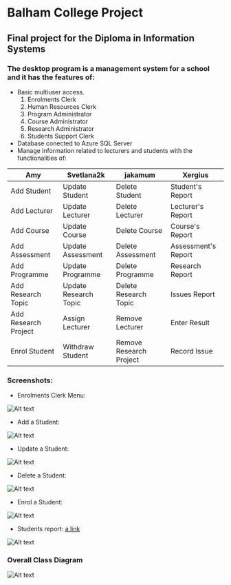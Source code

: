 # Balham College Project
## Final project for the Diploma in Information Systems
### The desktop program is a management system for a school and it has the features of:
- Basic multiuser access.
  1. Enrolments Clerk
  2. Human Resources Clerk
  3. Program Administrator
  4. Course Administrator
  5. Research Administrator
  6. Students Support Clerk
- Database conected to Azure SQL Server
- Manage information related to lecturers and students with the functionalities of:

| Amy | Svetlana2k | jakamum | Xergius |
| --- | --- | --- | --- |
| Add Student | Update Student | Delete Student | Student's Report |
| Add Lecturer | Update Lecturer | Delete Lecturer | Lecturer's Report |
| Add Course | Update Course | Delete Course | Course's Report |
| Add Assessment | Update Assessment | Delete Assessment | Assessment's Report |
| Add Programme | Update Programme | Delete Programme | Research Report |
| Add Research Topic | Update Research Topic | Delete Research Topic | Issues Report |
| Add Research Project | Assign Lecturer | Remove Lecturer | Enter Result |
| Enrol Student | Withdraw Student | Remove Research Project | Record Issue |

### Screenshots:
- Enrolments Clerk Menu:

![Alt text](https://balhamstorage.blob.core.windows.net/balham-desk-images/enrol_menu.png)

- Add a Student:

![Alt text](https://balhamstorage.blob.core.windows.net/balham-desk-images/add_student.png)

- Update a Student:

![Alt text](https://balhamstorage.blob.core.windows.net/balham-desk-images/update_student.png)

- Delete a Student:

![Alt text](https://balhamstorage.blob.core.windows.net/balham-desk-images/delete_student.png)

- Enrol a Student:

![Alt text](https://balhamstorage.blob.core.windows.net/balham-desk-images/enrol_student.png)

- Students report: [a link](https://github.com/Xergius/BalhamCollegeProject/blob/master/BalhamCollege/EnrolmentsClerkForm.cs "code link")

![Alt text](https://balhamstorage.blob.core.windows.net/balham-desk-images/report_student.png)

### Overall Class Diagram

![Alt text](https://balhamstorage.blob.core.windows.net/balham-desk-images/Class_diagram.png)
